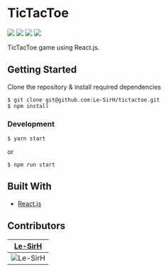 # TicTacToe
![](https://img.shields.io/badge/build-passing-green/?style=flat-square)
![](https://img.shields.io/github/repo-size/Le-SirH/tictactoe?style=flat-square)
![](https://img.shields.io/github/issues/Le-SirH/tictactoe?style=flat-square)
![](https://img.shields.io/github/v/release/Le-SirH/tictactoe?include_prereleases&style=flat-square)

TicTacToe game using React.js.

## Getting Started
Clone the repository & install required dependencies
```
$ git clone git@github.com:Le-SirH/tictactoe.git
$ npm install
```

### Development
```
$ yarn start
```
or
```
$ npm run start
```

## Built With

* [React.js](https://reactjs.org/)

## Contributors

| <a href="https://github.com/Le-SirH" target="_blank">**Le-SirH**</a> |
| :---: |
| ![Le-SirH](https://avatars3.githubusercontent.com/u/46948579?s=460&v=4) |
